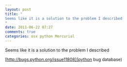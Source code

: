 ```yaml
---
layout: post
title: "
Seems like it is a solution to the problem I described 
"
date: 2011-06-22 07:27
comments: true
categories: osx python Mercurial
---
```


Seems like it is a solution to the problem I described 

[http://bugs.python.org/issue11808](python bug database)

